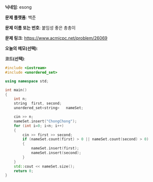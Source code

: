 **닉네임**: esong

**문제 플랫폼**: 백준

**문제 이름 또는 번호**: 붙임성 좋은 총총이

**문제 링크**: https://www.acmicpc.net/problem/26069

**오늘의 메모(선택)**:

**코드(선택)**:

```cpp
#include <iostream>
#include <unordered_set>

using namespace std;

int main()
{
    int n;
    string  first, second;
    unordered_set<string>   nameSet;

    cin >> n;
    nameSet.insert("ChongChong");
    for (int i=0; i<n; i++)
    {
        cin >> first >> second;
        if (nameSet.count(first) > 0 || nameSet.count(second) > 0)
        {
            nameSet.insert(first);
            nameSet.insert(second);
        }
    }
    std::cout << nameSet.size();
    return 0;
}
```
